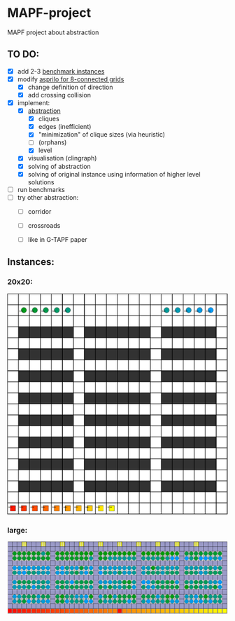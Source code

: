 # MAPF-project
MAPF project about abstraction

## TO DO:
- [x] add 2-3 [benchmark instances](/instances)
- [x] modify [asprilo for 8-connected grids](/asprilo/m/action-M-8.lp)
  - [x] change definition of direction
  - [x] add crossing collision
- [x] implement:
  - [x] [abstraction](/abstraction/clique.lp)
    - [x] cliques
    - [x] edges                        (inefficient)
    - [x] "minimization" of clique sizes (via heuristic)
    - [ ] (orphans)
    - [x] level
  - [x] visualisation (clingraph)
  - [x] solving of abstraction
  - [x] solving of original instance using information of higher level solutions
- [ ] run benchmarks
- [ ] try other abstraction:
  - [ ] corridor
  - [ ] crossroads
  - [ ] like in G-TAPF paper



## Instances:
### 20x20:
![20x20 instance][instance_20]
### large:
![large instance][instance_xlarge]

[instance_20]: ./instances/20.png
[instance_xlarge]: ./instances/xlarge.png
